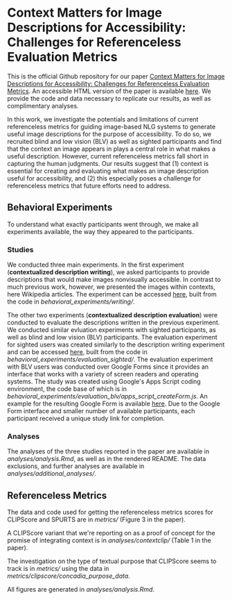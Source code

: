 # Context Matters for Image Descriptions for Accessibility: Challenges for Referenceless Evaluation Metrics

This is the official Github repository for our paper [Context Matters for Image Descriptions for Accessibility: Challenges for Referenceless Evaluation Metrics](https://arxiv.org/abs/2205.10646). An accessible HTML version of the paper is available [here](https://elisakreiss.github.io/paper/reflessmetrics.html). We provide the code and data necessary to replicate our results, as well as complimentary analyses.

In this work, we investigate the potentials and limitations of current referenceless metrics for guiding image-based NLG systems to generate useful image descriptions for the purpose of accessibility. To do so, we recruited blind and low vision (BLV) as well as sighted participants and find that the context an image appears in plays a central role in what makes a useful description. However, current referenceless metrics fall short in capturing the human judgments. Our results suggest that (1) context is essential for creating and evaluating what makes an image description useful for accessibility, and (2) this especially poses a challenge for referenceless metrics that future efforts need to address.

## Behavioral Experiments

To understand what exactly participants went through, we make all experiments available, the way they appeared to the participants.

### Studies

We conducted three main experiments. In the first experiment (**contextualized description writing**), we asked participants to provide descriptions that would make images nonvisually accessible. In contrast to much previous work, however, we presented the images within contexts, here Wikipedia articles.
The experiment can be accessed [here](https://elisakreiss.github.io/contextual-description-evaluation/behavioral_experiments/writing/index.html), built from the code in *behavioral_experiments/writing/*.

The other two experiments (**contextualized description evaluation**) were conducted to evaluate the descriptions written in the previous experiment. We conducted similar evluation experiments with sighted participants, as well as blind and low vision (BLV) participants. The evaluation experiment for sighted users was created similarly to the description writing experiment and can be accessed [here](https://elisakreiss.github.io/contextual-description-evaluation/behavioral_experiments/evaluation_sighted/index.html), built from the code in *behavioral_experiments/evaluation_sighted/*.
The evaluation experiment with BLV users was conducted over Google Forms since it provides an interface that works with a variety of screen readers and operating systems. The study was created using Google's Apps Script coding environment, the code base of which is in *behavioral_experiments/evaluation_blv/apps_script_createForm.js*. An example for the resulting Google Form is available [here](https://docs.google.com/forms/d/e/1FAIpQLSc55qTzLRE-vLYf5OmBLc-6VMPq3LN1vo-qtvDcsJXpmZ7mYw/viewform). Due to the Google Form interface and smaller number of available participants, each participant received a unique study link for completion.

### Analyses

The analyses of the three studies reported in the paper are available in *analyses/analysis.Rmd*, as well as in the rendered README. The data exclusions, and further analyses are available in *analyses/additional_analyses/*.

## Referenceless Metrics

The data and code used for getting the referenceless metrics scores for CLIPScore and SPURTS are in *metrics/* (Figure 3 in the paper).

A CLIPScore variant that we're reporting on as a proof of concept for the promise of integrating context is in *analyses/contextclip/* (Table 1 in the paper).

The investigation on the type of textual purpose that CLIPScore seems to track is in *metrics/* using the data in *metrics/clipscore/concadia_purpose_data*.

All figures are generated in *analyses/analysis.Rmd*.
